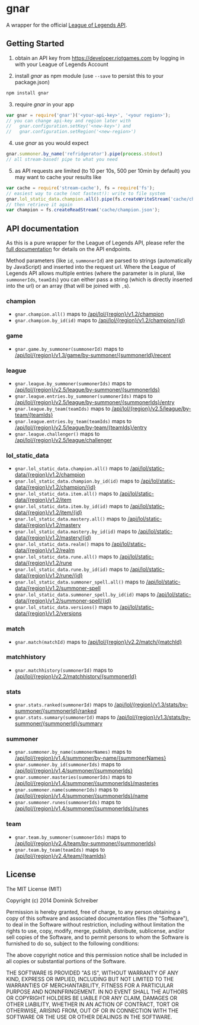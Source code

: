 # gnar

A wrapper for the official [League of Legends API](https://developer.riotgames.com).

## Getting Started

1. obtain an API key from https://developer.riotgames.com by logging in with your League of Legends Account

2. install *gnar* as npm module (use `--save` to persist this to your package.json)

  ```bash
  npm install gnar
  ```

3. require *gnar* in your app

  ```javascript
  var gnar = require('gnar')('<your-api-key>', '<your region>');
  // you can change api-key and region later with
  //   gnar.configuration.setKey('<new-key>') and
  //   gnar.configuration.setRegion('<new-region>')
  ```

4. use *gnar* as you would expect

  ```javascript
  gnar.summoner.by_name('refridgerator').pipe(process.stdout)
  // all stream-based! pipe to what you need
  ```

5. as API requests are limited (to 10 per 10s, 500 per 10min by default) you may want to cache your results like

  ```javascript
  var cache = require('stream-cache'), fs = require('fs');
  // easiest way to cache (not fastest!): write to file system
  gnar.lol_static_data.champion.all().pipe(fs.createWriteStream('cache/champion.json'));
  // then retrieve it again
  var champion = fs.createReadStream('cache/champion.json');
  ```

## API documentation

As this is a pure wrapper for the League of Legends API, please refer the [full documentation](https://developer.riotgames.com/api/methods) for details on the API endpoints.

Method parameters (like `id`, `summonerId`) are parsed to strings (automatically by JavaScript) and inserted into the request url. Where the League of Legends API allows multiple entries (where the parameter is in plural, like `summonerIds`, `teamIds`) you can either pass a string (which is directly inserted into the url) or an array (that will be joined with `,`s).

### champion
- `gnar.champion.all()` maps to [/api/lol/{region}/v1.2/champion](https://developer.riotgames.com/api/methods#!/776/2763)
- `gnar.champion.by_id(id)` maps to [/api/lol/{region}/v1.2/champion/{id}](https://developer.riotgames.com/api/methods#!/776/2762)

### game
- `gnar.game.by_summoner(summonerId)` maps to [/api/lol/{region}/v1.3/game/by-summoner/{summonerId}/recent](https://developer.riotgames.com/api/methods#!/777/2764)

### league
- `gnar.league.by_summoner(summonerIds)` maps to [/api/lol/{region}/v2.5/league/by-summoner/{summonerIds}](https://developer.riotgames.com/api/methods#!/808/2854)
- `gnar.league.entries.by_summoner(summonerIds)` maps to [/api/lol/{region}/v2.5/league/by-summoner/{summonerIds}/entry](https://developer.riotgames.com/api/methods#!/808/2858)
- `gnar.league.by_team(teamIds)` maps to [/api/lol/{region}/v2.5/league/by-team/{teamIds}](https://developer.riotgames.com/api/methods#!/808/2855)
- `gnar.league.entries.by_team(teamIds)` maps to [/api/lol/{region}/v2.5/league/by-team/{teamIds}/entry](https://developer.riotgames.com/api/methods#!/808/2857)
- `gnar.league.challenger()` maps to [/api/lol/{region}/v2.5/league/challenger](https://developer.riotgames.com/api/methods#!/808/2856)

### lol_static_data
- `gnar.lol_static_data.champion.all()` maps to [/api/lol/static-data/{region}/v1.2/champion](https://developer.riotgames.com/api/methods#!/821/2895)
- `gnar.lol_static_data.champion.by_id(id)` maps to [/api/lol/static-data/{region}/v1.2/champion/{id}](https://developer.riotgames.com/api/methods#!/821/2892)
- `gnar.lol_static_data.item.all()` maps to [/api/lol/static-data/{region}/v1.2/item](https://developer.riotgames.com/api/methods#!/821/2889)
- `gnar.lol_static_data.item.by_id(id)` maps to [/api/lol/static-data/{region}/v1.2/item/{id}](https://developer.riotgames.com/api/methods#!/821/2900)
- `gnar.lol_static_data.mastery.all()` maps to [/api/lol/static-data/{region}/v1.2/mastery](https://developer.riotgames.com/api/methods#!/821/2897)
- `gnar.lol_static_data.mastery.by_id(id)` maps to [/api/lol/static-data/{region}/v1.2/mastery/{id}](https://developer.riotgames.com/api/methods#!/821/2899)
- `gnar.lol_static_data.realm()` maps to [/api/lol/static-data/{region}/v1.2/realm](https://developer.riotgames.com/api/methods#!/821/2894)
- `gnar.lol_static_data.rune.all()` maps to [/api/lol/static-data/{region}/v1.2/rune](https://developer.riotgames.com/api/methods#!/821/2896)
- `gnar.lol_static_data.rune.by_id(id)` maps to [/api/lol/static-data/{region}/v1.2/rune/{id}](https://developer.riotgames.com/api/methods#!/821/2891)
- `gnar.lol_static_data.summoner_spell.all()` maps to [/api/lol/static-data/{region}/v1.2/summoner-spell](https://developer.riotgames.com/api/methods#!/821/2898)
- `gnar.lol_static_data.summoner_spell.by_id(id)` maps to [/api/lol/static-data/{region}/v1.2/summoner-spell/{id}](https://developer.riotgames.com/api/methods#!/821/2890)
- `gnar.lol_static_data.versions()` maps to [/api/lol/static-data/{region}/v1.2/versions](https://developer.riotgames.com/api/methods#!/821/2893)

### match
- `gnar.match(matchId)` maps to [/api/lol/{region}/v2.2/match/{matchId}](https://developer.riotgames.com/api/methods#!/826/2913)

### matchhistory
- `gnar.matchhistory(summonerId)` maps to [/api/lol/{region}/v2.2/matchhistory/{summonerId}](https://developer.riotgames.com/api/methods#!/825/2912)

### stats
- `gnar.stats.ranked(summonerId)` maps to [/api/lol/{region}/v1.3/stats/by-summoner/{summonerId}/ranked](https://developer.riotgames.com/api/methods#!/779/2770)
- `gnar.stats.summary(summonerId)` maps to [/api/lol/{region}/v1.3/stats/by-summoner/{summonerId}/summary](https://developer.riotgames.com/api/methods#!/779/2771)

### summoner
- `gnar.summoner.by_name(summonerNames)` maps to [/api/lol/{region}/v1.4/summoner/by-name/{summonerNames}](https://developer.riotgames.com/api/methods#!/778/2765)
- `gnar.summoner.by_id(summonerIds)` maps to [/api/lol/{region}/v1.4/summoner/{summonerIds}](https://developer.riotgames.com/api/methods#!/778/2766)
- `gnar.summoner.masteries(summonerIds)` maps to [/api/lol/{region}/v1.4/summoner/{summonerIds}/masteries](https://developer.riotgames.com/api/methods#!/778/2768)
- `gnar.summoner.name(summonerIds)` maps to [/api/lol/{region}/v1.4/summoner/{summonerIds}/name](https://developer.riotgames.com/api/methods#!/778/2769)
- `gnar.summoner.runes(summonerIds)` maps to [/api/lol/{region}/v1.4/summoner/{summonerIds}/runes](https://developer.riotgames.com/api/methods#!/778/2767)

### team
- `gnar.team.by_summoner(summonerIds)` maps to [/api/lol/{region}/v2.4/team/by-summoner/{summonerIds}](https://developer.riotgames.com/api/methods#!/810/2862)
- `gnar.team.by_team(teamIds)` maps to [/api/lol/{region}/v2.4/team/{teamIds}](https://developer.riotgames.com/api/methods#!/810/2861)

## License
The MIT License (MIT)

Copyright (c) 2014 Dominik Schreiber

Permission is hereby granted, free of charge, to any person obtaining a copy
of this software and associated documentation files (the "Software"), to deal
in the Software without restriction, including without limitation the rights
to use, copy, modify, merge, publish, distribute, sublicense, and/or sell
copies of the Software, and to permit persons to whom the Software is
furnished to do so, subject to the following conditions:

The above copyright notice and this permission notice shall be included in all
copies or substantial portions of the Software.

THE SOFTWARE IS PROVIDED "AS IS", WITHOUT WARRANTY OF ANY KIND, EXPRESS OR
IMPLIED, INCLUDING BUT NOT LIMITED TO THE WARRANTIES OF MERCHANTABILITY,
FITNESS FOR A PARTICULAR PURPOSE AND NONINFRINGEMENT. IN NO EVENT SHALL THE
AUTHORS OR COPYRIGHT HOLDERS BE LIABLE FOR ANY CLAIM, DAMAGES OR OTHER
LIABILITY, WHETHER IN AN ACTION OF CONTRACT, TORT OR OTHERWISE, ARISING FROM,
OUT OF OR IN CONNECTION WITH THE SOFTWARE OR THE USE OR OTHER DEALINGS IN THE
SOFTWARE.

